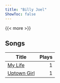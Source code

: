 ```yaml
---
title: "Billy Joel"
ShowToc: false
---
```


{{< more >}}

## Songs
Title | Plays 
----- | -----: 
[My Life](/songs/my-life) | 1
[Uptown Girl](/songs/uptown-girl) | 1

